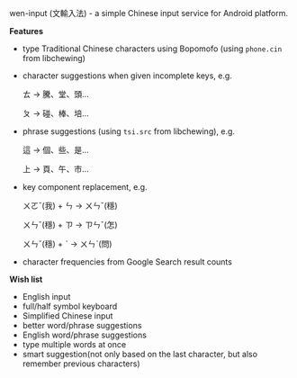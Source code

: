 wen-input (文輸入法) - a simple Chinese input service for Android platform.

**Features**

- type Traditional Chinese characters using Bopomofo (using `phone.cin` from libchewing)
- character suggestions when given incomplete keys, e.g.
    
    ㄊ -> 騰、堂、頭…
    
    ㄆ -> 碰、棒、培…
    
- phrase suggestions (using `tsi.src` from libchewing), e.g.
    
    這 -> 個、些、是…
    
    上 -> 頁、午、市…
    
- key component replacement, e.g.  

    ㄨㄛˇ(我) + ㄣ -> ㄨㄣˇ(穩) 

    ㄨㄣˇ(穩) + ㄗ -> ㄗㄣˇ(怎)

    ㄨㄣˇ(穩) + ˋ -> ㄨㄣˋ(問)
    
- character frequencies from Google Search result counts
    
**Wish list**

- English input
- full/half symbol keyboard
- Simplified Chinese input
- better word/phrase suggestions
- English word/phrase suggestions
- type multiple words at once
- smart suggestion(not only based on the last character, 
  but also remember previous characters)
 
